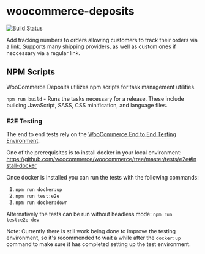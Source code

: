 woocommerce-deposits
====================

[![Build Status](https://travis-ci.com/woocommerce/woocommerce-deposits.svg?token=T9yqsTatu7i3Jk6Pvss7&branch=master)](https://travis-ci.com/woocommerce/woocommerce-deposits)

Add tracking numbers to orders allowing customers to track their orders via a link. Supports many shipping providers, as well as custom ones if neccessary via a regular link.

## NPM Scripts

WooCommerce Deposits utilizes npm scripts for task management utilities.

`npm run build` - Runs the tasks necessary for a release. These include building JavaScript, SASS, CSS minification, and language files.

### E2E Testing

The end to end tests rely on the [WooCommerce End to End Testing Environment](https://github.com/woocommerce/woocommerce/tree/master/tests/e2e/env).

One of the prerequisites is to install docker in your local environment: https://github.com/woocommerce/woocommerce/tree/master/tests/e2e#install-docker

Once docker is installed you can run the tests with the following commands:

1. `npm run docker:up`
2. `npm run test:e2e`
3. `npm run docker:down`

Alternatively the tests can be run without headless mode:
`npm run test:e2e-dev`

Note: Currently there is still work being done to improve the testing environment, so it's recommended to wait a while after the `docker:up` command to make sure it has completed setting up the test environment.
